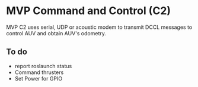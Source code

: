# MVP Command and Control (C2)
MVP C2 uses serial, UDP or acoustic modem to transmit DCCL messages to control AUV and obtain AUV's odometry.

## To do
- report roslaunch status
- Command thrusters
- Set Power for GPIO